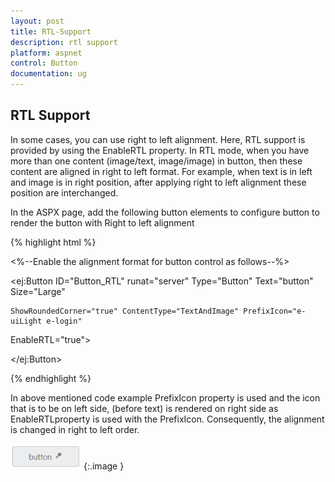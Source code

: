 ```yaml
---
layout: post
title: RTL-Support
description: rtl support
platform: aspnet
control: Button
documentation: ug
---
```


## RTL Support

In some cases, you can use right to left alignment. Here, RTL support is provided by using the EnableRTL property. In RTL mode, when you have more than one content (image/text, image/image) in button, then these content are aligned in right to left format. For example, when text is in left and image is in right position, after applying right to left alignment these position are interchanged.

In the ASPX page, add the following button elements to configure button to render the button with Right to left alignment

{% highlight html %}

<%--Enable the alignment format for button control as follows--%>

<ej:Button ID="Button_RTL" runat="server" Type="Button" Text="button" Size="Large"

    ShowRoundedCorner="true" ContentType="TextAndImage" PrefixIcon="e-uiLight e-login"

EnableRTL="true">

</ej:Button>



{% endhighlight %}

In above mentioned code example PrefixIcon property is used and the icon that is to be on left side, (before text) is rendered on right side as EnableRTLproperty is used with the PrefixIcon.  Consequently, the alignment is changed in right to left order.

![](RTL-Support_images/RTL-Support_img1.png)
{:.image }


